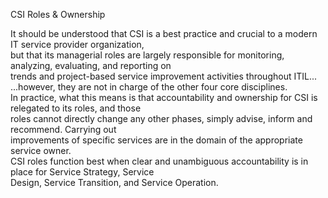 CSI Roles & Ownership  

It should be understood that CSI is a best practice and crucial to a modern IT service provider organization,  
but that its managerial roles are largely responsible for monitoring, analyzing, evaluating, and reporting on  
trends and project-based service improvement activities throughout ITIL...  
...however, they are not in charge of the other four core disciplines.  
In practice, what this means is that accountability and ownership for CSI is relegated to its roles, and those  
roles cannot directly change any other phases, simply advise, inform and recommend. Carrying out  
improvements of specific services are in the domain of the appropriate service owner.  
CSI roles function best when clear and unambiguous accountability is in place for Service Strategy, Service  
Design, Service Transition, and Service Operation.